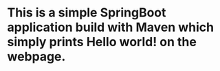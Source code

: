 # This is a simple SpringBoot application build with Maven which simply prints Hello world! on the webpage.
